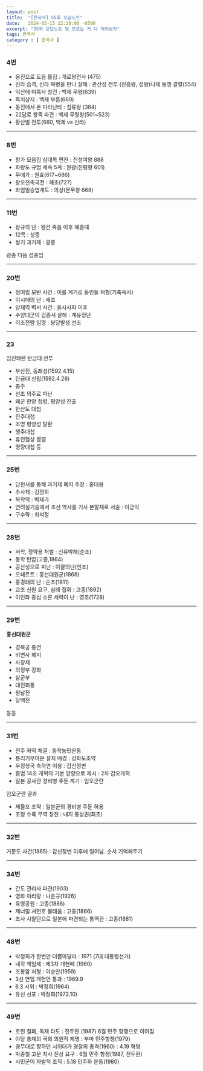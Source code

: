 ```yaml
---
layout: post
title:  "[한국사] 55회 오답노트"
date:   2024-05-15 22:20:00 -0500
excerpt: "55회 오답노트 및 모르는 거 다 적어보자"
tags: 한국사
category : [ 한국사 ]
---
```



### 4번

+ 웅진으로 도읍 옮김 : 개로왕전사 (475)
+ 신라 습격, 신라 복병을 만나 살해 : 관산성 전투 (진흥왕, 성왕)나제 동맹 결렬(554)
+ 익산에 미륵사 창건 : 백제 무왕(639)
+ 흑치상지 : 백제 부흥(660)
+ 동진에서 온 마라난타 : 침류왕 (384)
+ 22담로 왕족 파견 : 백제 무령왕(501~523)
+ 황산벌 전투(660, 백제 vs 신라)

---

### 8번

+ 향가 모음집 삼대목 편찬 : 진성여왕 888
+ 화랑도 규범 세속 5계 : 원광(진평왕 601)
+ 무애가 : 원효(617~686)
+ 왕오천축국전 : 혜초(727)
+ 화엄일승법계도 : 의상(문무왕 668)

---

### 11번

+ 왕규의 난 : 왕건 죽음 이후 혜종때
+ 12목 : 성종
+ 쌍기 과거제 : 광종

광종 다음 성종임

---

### 20번

+ 정여립 모반 사건 : 이를 계기로 동인들 처형(기축옥사)
+ 이시애의 난 : 세조
+ 양재역 벽서 사건 : 을사사화 이후
+ 수양대군이 김종서 살해 : 계유정난
+ 이조전랑 임명 : 붕당발생 선조

---

### 23

임진왜란 탄금대 전투  
+ 부산진, 동래성(1592.4.15)
+ 탄금대 신립(1592.4.26)
+ 충주
+ 선조 의주로 피난
+ 왜군 한양 점령, 평양성 진출
+ 한산도 대첩
+ 진주대첩
+ 조명 평양성 탈환
+ 행주대첩
+ 휴전협상 결렬
+ 명량대첩
등

---

### 25번

+ 담헌서를 통해 과거제 폐지 주장 : 홍대용
+ 추사체 : 김정희
+ 북학의 : 박제가
+ 연려실기술에서 조선 역사를 기사 본말체로 서술 : 이긍익
+ 구수략 : 최석정

---

### 28번

+ 서학, 정약용 처벌 : 신유박해(순조)
+ 동학 탄압(고종,1864)
+ 공산성으로 피난 : 이괄의난(인조)
+ 오페르트 : 흥선대원군(1868)
+ 홍경래의 난 : 순조(1811)
+ 교조 신원 요구, 삼례 집회 : 고종(1892)
+ 이인좌 중심 소론 세력이 난 : 영조(1728)

---

### 29번

**흥선대원군**  
+ 경북궁 중건
+ 비변사 폐지
+ 사창제
+ 의정부 강화
+ 삼군부
+ 대전회통
+ 원납전
+ 당백전

등등

---

### 31번

+ 전주 화약 체결 : 동학농민운동
+ 통리기무아문 설치 배경 : 강화도조약
+ 우정청국 축하연 이용 : 갑신정변
+ 홍범 14조 개혁의 기본 방향으로 제시 : 2차 갑오개혁
+ 일본 공사관 경비병 주둔 계기 : 임오군란

임오군란 결과  
+ 제물포 조약 : 일본군의 경비병 주둔 허용
+ 조청 수륙 무역 장전 : 내지 통상권(최초)

---

### 32번

거문도 사건(1885) : 갑신정변 이후에 일어남. 순서 기억해두기


---

### 34번

+ 간도 관리사 파견(1903)
+ 영화 아리랑 : 나운규(1926)
+ 육영공원 : 고종(1886)
+ 제너럴 셔먼호 불태움 : 고종(1866)
+ 조사 시찰단으로 일본에 파견되는 통역관 : 고종(1881)


---

### 48번

+ 박정희가 한번만 더뽑아달라 : 1971 (7대 대통령선거)
+ 내각 책임제 : 제3차 개헌때 (1960)
+ 조봉암 처형 : 이승만(1959)
+ 3선 연임 개헌안 통과 : 1969.9
+ 6.3 시위 : 박정희(1964)
+ 유신 선포 : 박정희(1972.10)


---

### 49번

+ 호헌 철폐, 독재 타도 : 전두환 (1987) 6월 민주 항쟁으로 이어짐
+ 야당 총재의 국회 의원직 제명 : 부마 민주항쟁(1979)
+ 경무대로 향하던 시위대가 경찰의 총격(1960) : 4.19 혁명
+ 박종철 고문 치사 진상 요구 : 6월 민주 항쟁(1987, 전두환)
+ 시민군이 자발적 조직 : 5.18 민주화 운동(1980)